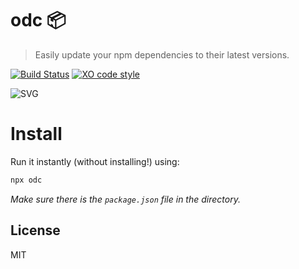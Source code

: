 # odc 📦

> Easily update your npm dependencies to their latest versions.

[![Build Status](https://travis-ci.org/xxczaki/odc.svg?branch=master)](https://travis-ci.org/xxczaki/odc) [![XO code style](https://img.shields.io/badge/code_style-XO-5ed9c7.svg)](https://github.com/xojs/xo)

<img src="https://cdn.rawgit.com/xxczaki/odc/91ec874e/screenshot.svg" alt="SVG">

# Install
Run it instantly (without installing!) using:
```bash
npx odc
```
*Make sure there is the `package.json` file in the directory.*

## License

MIT
